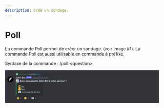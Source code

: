 ```yaml
---
description: Crée un sondage.
---
```


# Poll

La commande Poll permet de créer un sondage. (voir image #1). La commande Poll est aussi utilisable en commande à préfixe.

Syntaxe de la commande : /poll \<question>

![Image #1](../../../.gitbook/assets/Poll.png)
